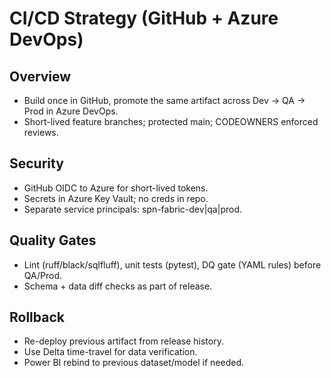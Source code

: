 # CI/CD Strategy (GitHub + Azure DevOps)

## Overview
- Build once in GitHub, promote the same artifact across Dev → QA → Prod in Azure DevOps.
- Short-lived feature branches; protected main; CODEOWNERS enforced reviews.

## Security
- GitHub OIDC to Azure for short-lived tokens.
- Secrets in Azure Key Vault; no creds in repo.
- Separate service principals: spn-fabric-dev|qa|prod.

## Quality Gates
- Lint (ruff/black/sqlfluff), unit tests (pytest), DQ gate (YAML rules) before QA/Prod.
- Schema + data diff checks as part of release.

## Rollback
- Re-deploy previous artifact from release history.
- Use Delta time-travel for data verification.
- Power BI rebind to previous dataset/model if needed.

